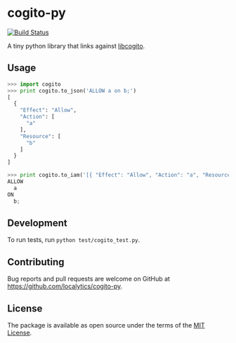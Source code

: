 # cogito-py

[![Build Status](https://travis-ci.com/localytics/cogito-py.svg?token=kQUiABmGkzyHdJdMnCnv&branch=master)](https://travis-ci.com/localytics/cogito-py)

A tiny python library that links against [libcogito](https://github.com/localytics/libcogito).

## Usage

```python
>>> import cogito
>>> print cogito.to_json('ALLOW a on b;')
[
  {
    "Effect": "Allow",
    "Action": [
      "a"
    ],
    "Resource": [
      "b"
    ]
  }
]

>>> print cogito.to_iam('[{ "Effect": "Allow", "Action": "a", "Resource": "b" }]')
ALLOW
  a
ON
  b;
```

## Development

To run tests, run `python test/cogito_test.py`.

## Contributing

Bug reports and pull requests are welcome on GitHub at https://github.com/localytics/cogito-py.

## License

The package is available as open source under the terms of the [MIT License](http://opensource.org/licenses/MIT).
